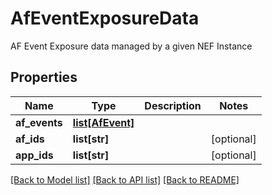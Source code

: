 # AfEventExposureData

AF Event Exposure data managed by a given NEF Instance
## Properties
Name | Type | Description | Notes
------------ | ------------- | ------------- | -------------
**af_events** | [**list[AfEvent]**](AfEvent.md) |  | 
**af_ids** | **list[str]** |  | [optional] 
**app_ids** | **list[str]** |  | [optional] 

[[Back to Model list]](../README.md#documentation-for-models) [[Back to API list]](../README.md#documentation-for-api-endpoints) [[Back to README]](../README.md)



